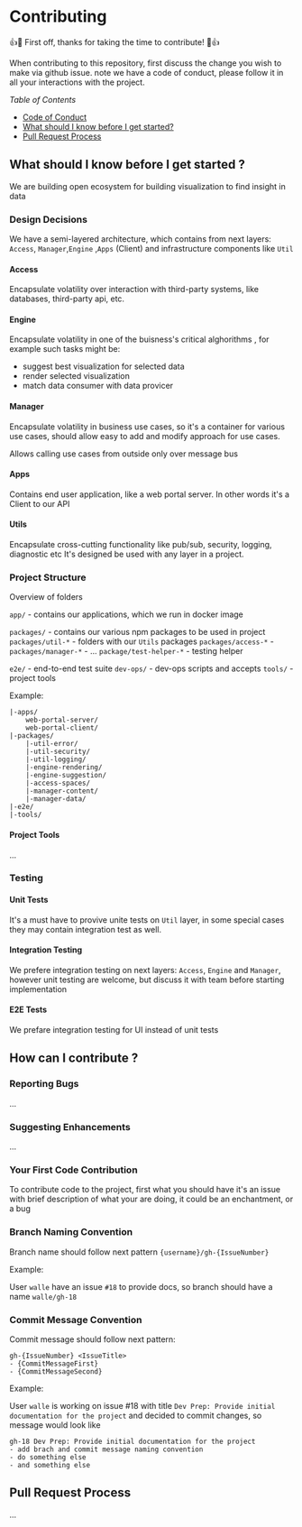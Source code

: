 # Contributing

👍🎉 First off, thanks for taking the time to contribute! 🎉👍

When contributing to this repository, first discuss the change you wish to make via github issue.
note we have a code of conduct, please follow it in all your interactions with the project.

*Table of Contents*

* [Code of Conduct](code-of-condact.md)
* [What should I know before I get started?](#what-should-i-know-before-i-get-started)
* [Pull Request Process](#pull-request-process)

## What should I know before I get started ?

We are building open ecosystem for building visualization to find insight in data


### Design Decisions

We  have a semi-layered architecture, which contains from next layers:
`Access`, `Manager`,`Engine` ,`Apps` (Client)  and  infrastructure components like `Util`


#### Access

Encapsulate volatility over interaction with third-party systems, like
databases, third-party api, etc.

#### Engine

Encapsulate volatility in one of the buisness's critical alghorithms , for example such tasks might be:

* suggest best visualization for selected data
* render selected visualization
* match data consumer with data provicer


#### Manager

Encapsulate volatility in business use cases, so it's a container for various
use cases, should allow easy to add and modify approach for use cases.

Allows calling use cases from outside only over message bus


#### Apps

Contains end user application, like a web portal server.
In other words it's a Client to our API


#### Utils

Encapsulate cross-cutting functionality like pub/sub, security, logging, diagnostic etc
It's designed  be used with any layer in a project.


### Project Structure

Overview of folders

 `app/` - contains our applications, which we run in docker image

 `packages/` - contains our various npm packages to be used in project
 `packages/util-*` - folders with our `Utils` packages
 `packages/access-*` -
 `packages/manager-*` - ...
 `package/test-helper-*` - testing helper


 `e2e/` -  end-to-end test suite
 `dev-ops/` -  dev-ops scripts and accepts
 `tools/` - project tools

Example:

```
|-apps/
    web-portal-server/
    web-portal-client/
|-packages/
    |-util-error/
    |-util-security/
    |-util-logging/
    |-engine-rendering/
    |-engine-suggestion/
    |-access-spaces/
    |-manager-content/
    |-manager-data/
|-e2e/
|-tools/
```

#### Project Tools

...


### Testing

#### Unit Tests

It's a must have to provive unite tests on `Util` layer, in some special cases they may contain integration
test as well.

#### Integration Testing

We prefere integration testing on next layers: `Access`, `Engine` and `Manager`,
however unit testing are welcome, but discuss it with team before starting implementation

#### E2E Tests

We prefare integration testing for UI instead of unit tests


## How can I contribute ?

### Reporting Bugs

...

### Suggesting Enhancements

...

### Your First Code Contribution

To contribute code to the project, first what you should have it's an
issue with brief description of what your are doing, it could be an enchantment, or
a bug

### Branch Naming Convention

Branch name should follow next pattern `{username}/gh-{IssueNumber}`

Example:

User `walle` have an issue `#18` to provide docs, so branch should have a name `walle/gh-18`

### Commit Message Convention

Commit message should follow next pattern:

```
gh-{IssueNumber} <IssueTitle>
- {CommitMessageFirst}
- {CommitMessageSecond}
```

Example:

User `walle` is working on issue #18 with title `Dev Prep: Provide initial documentation for the project`
and decided to commit changes, so message would look like

```
gh-18 Dev Prep: Provide initial documentation for the project
- add brach and commit message naming convention
- do something else
- and something else
```

## Pull Request Process




...
